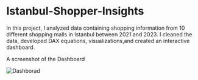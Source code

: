 # Istanbul-Shopper-Insights
In this project, I analyzed data containing shopping information from 10 different shopping malls in Istanbul between 2021 and 2023. I cleaned the data, developed DAX equations, visualizations,and created an interactive dashboard.

A screenshot  of the Dashboard

![Dashborad](https://github.com/AseelMal/Istanbul-Shopper-Insights/assets/156844897/d4269e21-07e7-443d-b0a8-e57954520326)
